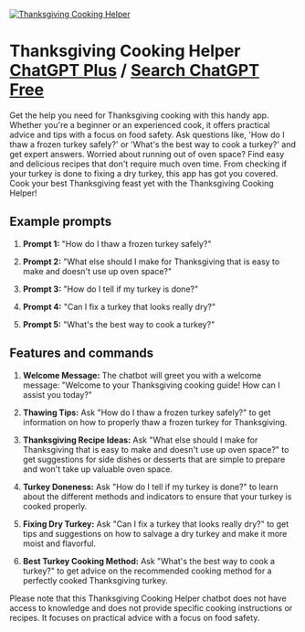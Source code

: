 
[![Thanksgiving Cooking Helper](https://files.oaiusercontent.com/file-88b2IuLsH1I0S7wpJ8lsjVX7?se=2123-10-17T23%3A59%3A06Z&sp=r&sv=2021-08-06&sr=b&rscc=max-age%3D31536000%2C%20immutable&rscd=attachment%3B%20filename%3Da9159362-9fd7-4f9a-b878-266063c62bce.png&sig=EHh%2BXRXTA2p1bRwBiljVISeMRQNh0y4HCOYSMe6Ae60%3D)](https://chat.openai.com/g/g-wLSKURKXj-thanksgiving-cooking-helper)

# Thanksgiving Cooking Helper [ChatGPT Plus](https://chat.openai.com/g/g-wLSKURKXj-thanksgiving-cooking-helper) / [Search ChatGPT Free](https://gptcall.net/index.html#/?search=Thanksgiving%20Cooking%20Helper)

Get the help you need for Thanksgiving cooking with this handy app. Whether you're a beginner or an experienced cook, it offers practical advice and tips with a focus on food safety. Ask questions like, 'How do I thaw a frozen turkey safely?' or 'What's the best way to cook a turkey?' and get expert answers. Worried about running out of oven space? Find easy and delicious recipes that don't require much oven time. From checking if your turkey is done to fixing a dry turkey, this app has got you covered. Cook your best Thanksgiving feast yet with the Thanksgiving Cooking Helper!

## Example prompts

1. **Prompt 1:** "How do I thaw a frozen turkey safely?"

2. **Prompt 2:** "What else should I make for Thanksgiving that is easy to make and doesn't use up oven space?"

3. **Prompt 3:** "How do I tell if my turkey is done?"

4. **Prompt 4:** "Can I fix a turkey that looks really dry?"

5. **Prompt 5:** "What's the best way to cook a turkey?"

## Features and commands

1. **Welcome Message:** The chatbot will greet you with a welcome message: "Welcome to your Thanksgiving cooking guide! How can I assist you today?"

2. **Thawing Tips:** Ask "How do I thaw a frozen turkey safely?" to get information on how to properly thaw a frozen turkey for Thanksgiving.

3. **Thanksgiving Recipe Ideas:** Ask "What else should I make for Thanksgiving that is easy to make and doesn't use up oven space?" to get suggestions for side dishes or desserts that are simple to prepare and won't take up valuable oven space.

4. **Turkey Doneness:** Ask "How do I tell if my turkey is done?" to learn about the different methods and indicators to ensure that your turkey is cooked properly.

5. **Fixing Dry Turkey:** Ask "Can I fix a turkey that looks really dry?" to get tips and suggestions on how to salvage a dry turkey and make it more moist and flavorful.

6. **Best Turkey Cooking Method:** Ask "What's the best way to cook a turkey?" to get advice on the recommended cooking method for a perfectly cooked Thanksgiving turkey.

Please note that this Thanksgiving Cooking Helper chatbot does not have access to knowledge and does not provide specific cooking instructions or recipes. It focuses on practical advice with a focus on food safety.


